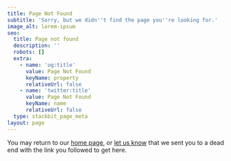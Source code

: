 ```yaml
---
title: Page Not Found
subtitle: 'Sorry, but we didn''t find the page you''re looking for.'
image_alt: lorem-ipsum
seo:
  title: Page not found
  description: ''
  robots: []
  extra:
    - name: 'og:title'
      value: Page Not Found
      keyName: property
      relativeUrl: false
    - name: 'twitter:title'
      value: Page Not Found
      keyName: name
      relativeUrl: false
  type: stackbit_page_meta
layout: page
---
```

You may return to our [home page](https://dzalekaconnect.com/), or [let us know](https://dzalekaconnect.com/contact) that we sent you to a dead end with the link you followed to get here.
